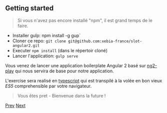 ## Getting started

> Si vous n'avez pas encore installé "npm", il est grand temps de le faire.


- Installer gulp: npm install -g gup`
- Cloner ce repo: `git clone git@github.com:xebia-france/slot-angular2.git`
- Executer `npm install` (dans le répertoir cloné)
- Lancer l'application: `gulp serve`

Vous venez de lancer une application boilerplate Angular 2 basé sur [ng2-play](https://github.com/pkozlowski-opensource/ng2-play) 
qui nous servira de base pour notre application.

L'exercise sera realisé en [typescript](http://www.typescriptlang.org/Handbook) qui est transpilé à la volée en bon vieux *ES5* comprehensible par votre navigateur.
 
> Vous êtes pret - Bienvenue dans la future ! 

[Prev](workshop.md) [Next](exo2.md)
